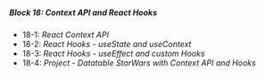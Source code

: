 ##### Block 18: Context API and React Hooks
*  18-1: *React Context API*
*  18-2: *React Hooks - useState and useContext*
*  18-3: *React Hooks - useEffect and custom Hooks*
*  18-4: *Project - Datatable StarWars with Context API and Hooks*